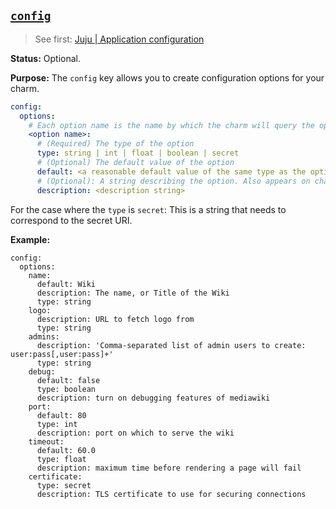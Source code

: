 <a href="#heading--config"><h2 id="heading--config">`config`</h2></a>

> See first: [Juju | Application configuration](https://juju.is/docs/juju/configuration)

**Status:** Optional.

**Purpose:** The `config` key allows you to create configuration options for your charm.


```yaml
config:
  options:
    # Each option name is the name by which the charm will query the option.
    <option name>:
      # (Required) The type of the option
      type: string | int | float | boolean | secret
      # (Optional) The default value of the option
      default: <a reasonable default value of the same type as the option>
      # (Optional): A string describing the option. Also appears on charmhub.io
      description: <description string>
```

For the case where the `type` is `secret`: This is a string that needs to correspond to the secret URI.

**Example:**

```text
config:
  options:
    name:
      default: Wiki
      description: The name, or Title of the Wiki
      type: string
    logo:
      description: URL to fetch logo from
      type: string
    admins:
      description: 'Comma-separated list of admin users to create: user:pass[,user:pass]+'
      type: string
    debug:
      default: false
      type: boolean
      description: turn on debugging features of mediawiki
    port:
      default: 80
      type: int
      description: port on which to serve the wiki
    timeout:
      default: 60.0
      type: float
      description: maximum time before rendering a page will fail
    certificate:
      type: secret
      description: TLS certificate to use for securing connections
```
